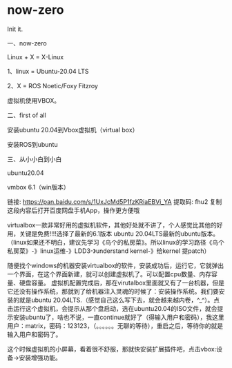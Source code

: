 # now-zero
Init it.

一、now-zero

  Linux + X = X-Linux
  
  1、linux =  Ubuntu-20.04 LTS
  
  2、X = ROS Noetic/Foxy Fitzroy

  虚拟机使用VBOX。
  
  
二、first of all

   安装ubuntu 20.04到Vbox虚拟机（virtual box）
   
   安装ROS到ubuntu

三、从小小白到小白

ubuntu20.04

vmbox 6.1（win版本）

链接: https://pan.baidu.com/s/1UxJcMd5P1fzKRiaEBVi_YA 提取码: fhu2 复制这段内容后打开百度网盘手机App，操作更方便哦

virtualbox一款非常好用的虚拟机软件，其他好处就不讲了，个人感觉比其他的好用，关键是免费!!!!选择了最新的6.1版本
ubuntu 20.04LTS最新的ubuntu版本。
（linux如果还不明白，建议先学习《鸟个的私房菜》。所以linux的学习路径《鸟个私房菜》-》linux运维-》LDD3-》understand kernel-》给kernel 提patch）

随便找个windows的机器安装virtualbox的软件，安装成功后，运行它，它就弹出一个界面，在这个界面新建，就可以创建虚拟机了。可以配置cpu数量、内存容量、硬盘容量。
虚拟机配置完成后，那在virutalbox里面就又有了一台机器，但是它还没有操作系统，那就到了给机器注入灵魂的时候了：安装操作系统。我们要安装的就是ubuntu 20.04LTS.（感觉自己这么写下去，就会越来越内卷，^_^）。点击运行这个虚拟机，会提示从那个盘启动，选在ubuntu20.04的ISO文件，就会提示安装ubuntu了，啥也不说，一直continue就好了（得输入用户和密码），我这里用户：matrix，密码：123123，（。。。。。。无聊的等待），重启之后，等待你的就是输入用户和密码了。

这个时候虚拟机的小屏幕，看着很不舒服，那就快安装扩展插件吧，点击vbox:设备->安装增强功能。

